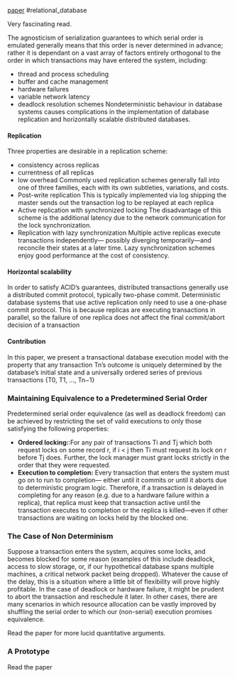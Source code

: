 [paper](http://www.cs.umd.edu/~abadi/papers/determinism-vldb10.pdf)
#relational_database 

Very fascinating read. 

The agnosticism of serialization guarantees to which serial order is emulated generally means that this order is never determined in advance; rather it is dependant on a vast array of factors entirely orthogonal to the order in which transactions may have entered the system, including:
* thread and process scheduling
* buffer and cache management
* hardware failures
* variable network latency
* deadlock resolution schemes
Nondeterministic behaviour in database systems causes complications in the implementation of database replication and horizontally scalable distributed databases.

#### Replication
Three properties are desirable in a replication scheme: 
* consistency across replicas 
* currentness of all replicas
* low overhead 
Commonly used replication schemes generally fall into one of three families, each with its own subtleties, variations, and costs.
* Post-write replication
This is typically implemented via log shipping the master sends out the transaction log to be replayed at each replica
* Active replication with synchronized locking
The disadvantage of this scheme is the additional latency due to the network communication for the lock synchronization.
* Replication with lazy synchronization
Multiple active replicas execute transactions independently— possibly diverging temporarily—and reconcile their states at a later time. Lazy synchronization schemes enjoy good performance at the cost of consistency.

#### Horizontal scalability
In order to satisfy ACID’s guarantees, distributed transactions generally use a distributed commit protocol, typically two-phase commit.
Deterministic database systems that use active replication only need to use a one-phase commit protocol. This is because replicas are executing transactions in parallel, so the failure of one replica does not affect the final commit/abort decision of a transaction

#### Contribution
In this paper, we present a transactional database execution model with the property that any transaction Tn’s outcome is uniquely determined by the database’s initial state and a universally ordered series of previous transactions {T0, T1, ..., Tn−1}

### Maintaining Equivalence to a Predetermined Serial Order
Predetermined serial order equivalence (as well as deadlock freedom) can be achieved by restricting the set of valid executions to only those satisfying the following properties:
* **Ordered locking:**:For any pair of transactions Ti and Tj which both request locks on some record r, if i < j then Ti must request its lock on r before Tj does. Further, the lock manager must grant locks strictly in the order that they were requested.
* **Execution to completion:** Every transaction that enters the system must go on to run to completion— either until it commits or until it aborts due to deterministic program logic. Therefore, if a transaction is delayed in completing for any reason (e.g. due to a hardware failure within a replica), that replica must keep that transaction active until the transaction executes to completion or the replica is killed—even if other transactions are waiting on locks held by the blocked one.

### The Case of Non Determinism
Suppose a transaction enters the system, acquires some locks, and becomes blocked for some reason (examples of this include deadlock, access to slow storage, or, if our hypothetical database spans multiple machines, a critical network packet being dropped). Whatever the cause of the delay, this is a situation where a little bit of flexibility will prove highly profitable. In the case of deadlock or hardware failure, it might be prudent to abort the transaction and reschedule it later. In other cases, there are many scenarios in which resource allocation can be vastly improved by shuffling the serial order to which our (non-serial) execution promises equivalence.

Read the paper for more lucid quantitative arguments.

### A Prototype
Read the paper


